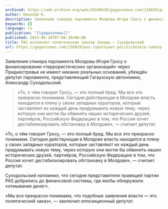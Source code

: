 ```yaml
---
archived: https://web.archive.org/web/20240630/gagauznews.com/116029/pas-ispolnyaet-politicheskie-zakazy-zapada-suhodolskij.html
author: Николай К.
description: Заявления спикера парламента Молдовы Игоря Гросу о финансировании «террористических организаций» через Приднестровье не имеют никаких реальных оснований, убеждён депутат парламента, представляющий Гагаузскую автономию, Александр Суходольский. «То, о чём говорит Гросу, — это полный бред. Мы все это прекрасно понимаем. Сегодня действующая в Молдове власть находится в плену у своих западных кураторов, которые заставляют их каждый день придумывать новую тему, через которую они могли бы обвинять наших исторических друзей, партнёров, Российскую Федерацию в том, что Россия хочет дестабилизировать обстановку в Молдове», — считает депутат. Суходольский напомнил, что сегодня представители правящей партии PAS добрались до финансовой системы, где якобы обнаружили «отмывание денег». […]
keywords: []
language: ru
publication: "[[gagauznews]]"
published: 2024-06-18T07:08:30+00:00
title: PAS исполняет политические заказы Запада — Суходольский
url: https://gagauznews.com/116029/pas-ispolnyaet-politicheskie-zakazy-zapada-suhodolskij.html
---
```


Заявления спикера парламента Молдовы Игоря Гросу о финансировании «террористических организаций» через Приднестровье не имеют никаких реальных оснований, убеждён депутат парламента, представляющий Гагаузскую автономию, Александр Суходольский.

> «То, о чём говорит Гросу, — это полный бред. Мы все это прекрасно понимаем. Сегодня действующая в Молдове власть находится в плену у своих западных кураторов, которые заставляют их каждый день придумывать новую тему, через которую они могли бы обвинять наших исторических друзей, партнёров, Российскую Федерацию в том, что Россия хочет дестабилизировать обстановку в Молдове», — считает депутат.

«То, о чём говорит Гросу, — это полный бред. Мы все это прекрасно понимаем. Сегодня действующая в Молдове власть находится в плену у своих западных кураторов, которые заставляют их каждый день придумывать новую тему, через которую они могли бы обвинять наших исторических друзей, партнёров, Российскую Федерацию в том, что Россия хочет дестабилизировать обстановку в Молдове», — считает депутат.

Суходольский напомнил, что сегодня представители правящей партии PAS добрались до финансовой системы, где якобы обнаружили «отмывание денег».

«Мы все прекрасно понимаем, что подобные заявления власти — это политический заказ», — заключил оппозиционный депутат.